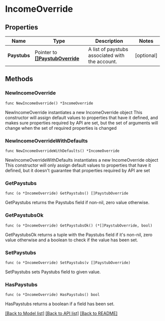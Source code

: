 # IncomeOverride

## Properties

Name | Type | Description | Notes
------------ | ------------- | ------------- | -------------
**Paystubs** | Pointer to [**[]PaystubOverride**](PaystubOverride.md) | A list of paystubs associated with the account. | [optional] 

## Methods

### NewIncomeOverride

`func NewIncomeOverride() *IncomeOverride`

NewIncomeOverride instantiates a new IncomeOverride object
This constructor will assign default values to properties that have it defined,
and makes sure properties required by API are set, but the set of arguments
will change when the set of required properties is changed

### NewIncomeOverrideWithDefaults

`func NewIncomeOverrideWithDefaults() *IncomeOverride`

NewIncomeOverrideWithDefaults instantiates a new IncomeOverride object
This constructor will only assign default values to properties that have it defined,
but it doesn't guarantee that properties required by API are set

### GetPaystubs

`func (o *IncomeOverride) GetPaystubs() []PaystubOverride`

GetPaystubs returns the Paystubs field if non-nil, zero value otherwise.

### GetPaystubsOk

`func (o *IncomeOverride) GetPaystubsOk() (*[]PaystubOverride, bool)`

GetPaystubsOk returns a tuple with the Paystubs field if it's non-nil, zero value otherwise
and a boolean to check if the value has been set.

### SetPaystubs

`func (o *IncomeOverride) SetPaystubs(v []PaystubOverride)`

SetPaystubs sets Paystubs field to given value.

### HasPaystubs

`func (o *IncomeOverride) HasPaystubs() bool`

HasPaystubs returns a boolean if a field has been set.


[[Back to Model list]](../README.md#documentation-for-models) [[Back to API list]](../README.md#documentation-for-api-endpoints) [[Back to README]](../README.md)


